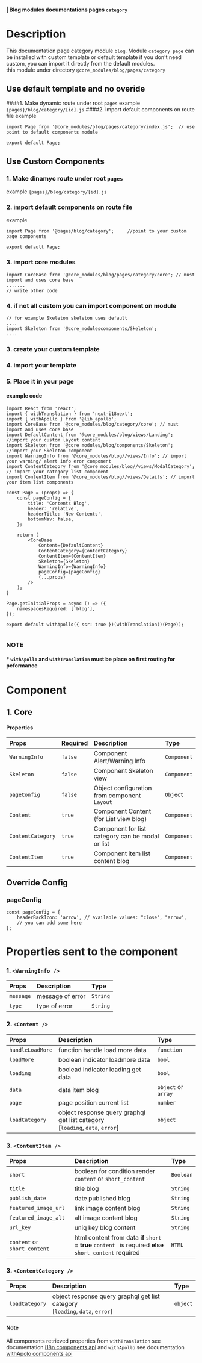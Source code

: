 #### | Blog modules documentations pages `category`
# Description
This documentation page category module `blog`.
Module `category page` can be installed with custom template or default template
if you don't need custom, you can import it directly from the default modules. <br>
this module under directory `@core_modules/blog/pages/category`


## Use default template and no overide
####1. Make dynamic route under root `pages` 
example `{pages}/blog/category/[id].js`
####2. import default components on route file 
example

```node
import Page from '@core_modules/blog/pages/category/index.js';  // use point to default components module

export default Page;

```


## Use Custom Components

### 1. Make dinamyc route under root `pages` 
example `{pages}/blog/category/[id].js`
### 2. import default components on route file 
example

```node
import Page from '@pages/blog/category';     //point to your custom page components

export default Page;

```

### 3. import core modules
```node
import CoreBase from '@core_modules/blog/pages/category/core'; // must import and uses core base
....... 
// write other code
```

### 4. if not all custom you can import component on module

```node
// for example Skeleton skeleton uses default
....
import Skeleton from '@core_modulescomponents/Skeleton';
....

```

### 3. create your custom template
### 4. import your template
### 5. Place it in your page
#### example code


```node
import React from 'react';
import { withTranslation } from 'next-i18next';
import { withApollo } from '@lib_apollo';
import CoreBase from '@core_modules/blog/category/core'; // must import and uses core base
import DefaultContent from '@core_modules/blog/views/Landing';  //import your custom layout content
import Skeleton from '@core_modules/blog/components/Skeleton'; //import your Skeleton component
import WarningInfo from '@core_modules/blog//views/Info'; // import your warning/ alert info eror component
import ContentCategory from '@core_modules/blog//views/ModalCategory'; // import your category list component
import ContentItem from '@core_modules/blog//views/Details'; // import your item list components

const Page = (props) => {
    const pageConfig = {
        title: 'Contents Blog',
        header: 'relative', 
        headerTitle: 'New Contents',
        bottomNav: false,
    };

    return (
        <CoreBase
            Content={DefaultContent}
            ContentCategory={ContentCategory}
            ContentItem={ContentItem}
            Skeleton={Skeleton}
            WarningInfo={WarningInfo}
            pageConfig={pageConfig}
            {...props}
        />
    );
}

Page.getInitialProps = async () => ({
    namespacesRequired: ['blog'],
});

export default withApollo({ ssr: true })(withTranslation()(Page));


```

### NOTE
#### * `withApollo` and `withTranslation` must be place on first routing for peformance


# Component

## 1. Core
#### Properties
| Props       | Required | Description | Type |
| :---        | :---     | :---        |:---  |
| `WarningInfo`  |  `false`   | Component Alert/Warning Info     | `Component`|
| `Skeleton`  |  `false`   | Component Skeleton view     | `Component`|
| `pageConfig`  |  `false`   | Object configuration from component `Layout`    | `Object`|
| `Content`  |  `true`   | Component Content (for List view blog)     | `Component`|
| `ContentCategory`  |  `true`   | Component for list category can be modal or list     | `Component`|
| `ContentItem`  |  `true`   | Component item list content blog     | `Component`|


## Override Config
### pageConfig

````
const pageConfig = {
    headerBackIcon: 'arrow', // available values: "close", "arrow",
    // you can add some here
};
````

# Properties sent to the component

### 1. `<WarningInfo />`
| Props       | Description | Type |
| :---        | :---        |:---  |
| `message`     |  message of error      | `String`|
| `type`        |  type of error      | `String`|

### 2. `<Content />`
| Props       | Description | Type |
| :---        | :---        |:---  |
| `handleLoadMore`     |  function handle load more data      | `function`|
| `loadMore`     |  boolean indicator loadmore data      | `bool`|
| `loading`     |  boolead indicator loading get data     | `bool`|
| `data`     |  data item blog      | `object` or `array`|
| `page`     |  page position current list     | `number`|
| `loadCategory`     |    object response query graphql get list category  <br> [`loading`, `data`, `error`]  | `object`|


### 3. `<ContentItem />`
| Props       |  Description | Type |
| :---         |:---        |:---  |
| `short`  | boolean for condition render `content` or `short_content`    | `Boolean`|
| `title` | title blog    | `String`|
| `publish_date`  | date published blog    | `String`|
| `featured_image_url`  | link image content blog    | `String`|
| `featured_image_alt`  |  alt image content blog   | `String`|
| `url_key`  | uniq key blog content   | `String`|
| `content` or `short_content`  | html content from data **if** `short` = **true** `content ` is required  **else** `short_content` required  | `HTML`|


### 3. `<ContentCategory />`
| Props       |  Description | Type |
| :---         |:---        |:---  |
| `loadCategory`     |    object response query graphql get list category   <br> [`loading`, `data`, `error`] | `object`|

#### Note
All components retrieved properties from `withTranslation` see documentation [i18n components api](https://react.i18next.com/latest/translation-render-prop) and `withApollo` see documentation [withApolo components api](https://www.apollographql.com/docs/react/api/react/hoc/#withapollocomponent) 